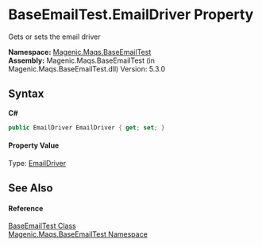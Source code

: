 # BaseEmailTest.EmailDriver Property 
 

Gets or sets the email driver

**Namespace:**&nbsp;<a href="#/MAQS_5/Email_AUTOGENERATED/Magenic-Maqs-BaseEmailTest_Namespace">Magenic.Maqs.BaseEmailTest</a><br />**Assembly:**&nbsp;Magenic.Maqs.BaseEmailTest (in Magenic.Maqs.BaseEmailTest.dll) Version: 5.3.0

## Syntax

**C#**<br />
``` C#
public EmailDriver EmailDriver { get; set; }
```


#### Property Value
Type: <a href="#/MAQS_5/Email_AUTOGENERATED/EmailDriver_Class">EmailDriver</a>

## See Also


#### Reference
<a href="#/MAQS_5/Email_AUTOGENERATED/BaseEmailTest_Class">BaseEmailTest Class</a><br /><a href="#/MAQS_5/Email_AUTOGENERATED/Magenic-Maqs-BaseEmailTest_Namespace">Magenic.Maqs.BaseEmailTest Namespace</a><br />